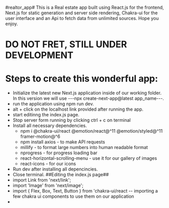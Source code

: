 #realtor_app#
This is a Real estate app built using React.js for the frontend, Next.js for static generation and server side rendering, Chakra-ui for the user interface and an Api to fetch data from unlimited sources. Hope you enjoy.
# DO NOT FRET, STILL UNDER DEVELOPMENT
# Steps to create this wonderful app:
* Initialize the latest new Next.js application inside of our working folder. In this version we will use ---npx create-next-app@latest app_name---.
* run the application using npm run dev.
* alt + click on the localhost link provided after running the app.
* start editinng the index.js page.
* Stop server form running by clicking ctrl + c on terminal
* Install all necessary dependencies.
  * npm i @chakra-ui/react @emotion/react@^11 @emotion/styled@^11 framer-motion@^6
  * npm install axios - to make API requests
  * millify - to format large numbers into human readable format
  * nprogress - for progress loading bar
  * react-horizontal-scrolling-menu - use it for our gallery of images
  * react-icons - for our icons
* Run dev after installing all depencincies.
* Close terminal.
##Editing the index.js page##
* import Link from 'next/link';
* import 'Image' from 'next/image';
* import { Flex, Box, Text, Button } from 'chakra-ui/react -- importing a few chakra ui components to use them on our application
* 
